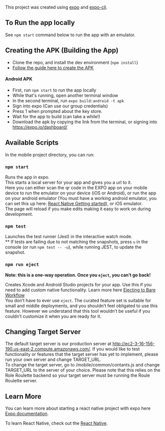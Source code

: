 This project was created using [expo](https://github.com/expo/expo) and [expo-cli](https://github.com/expo/expo-cli).

## To Run the app locally

See `npm start` command below to run the app with an emulator.

## Creating the APK (Building the App)

- Clone the repo, and install the dev environment (`npm install`)
- [Follow the guide here to create the APK](https://docs.expo.io/versions/latest/distribution/building-standalone-apps/)

#### Android APK

- First, run `npm start` to run the app locally
- While that's running, open another terminal window
- In the second terminal, run `expo build:android -t apk`
- Sign into expo (Can use our group credentials)
- Press 1 when prompted about the key store.
- Wait for the app to build (can take a while!)
- Download the apk by copying the link from the terminal, or signing into https://expo.io/dashboard/

## Available Scripts

In the mobile project directory, you can run:

### `npm start`

Runs the app in expo.<br />
This starts a local server for your app and gives you a url to it. <br />
Here you can either scan the qr code in the EXPO app on your mobile device to run the emulator on your device (iOS or Android), or run the app on your android emulator (You must have a working android emulator, you can set this up here: [React Native Getting started](https://reactnative.dev/docs/getting-started)), or iOS emulator. <br />
The page will reload if you make edits making it easy to work on during development.<br />

### `npm test`

Launches the test runner (Jest) in the interactive watch mode.<br />
\*\* If tests are failing due to not matching the snapshots, press `u` in the console (or run `npm test -- -u`), while running JEST, to update the snapshot.

### `npm run eject`

**Note: this is a one-way operation. Once you `eject`, you can’t go back!**

Creates Xcode and Android Studio projects for your app. Use this if you need to add custom native functionality. Learn more here [Ejecting to Bare Workflow](https://docs.expo.io/versions/v36.0.0/workflow/customizing/) <br />
You don’t have to ever use `eject`. The curated feature set is suitable for small and middle deployments, and you shouldn’t feel obligated to use this feature. However we understand that this tool wouldn’t be useful if you couldn’t customize it when you are ready for it.

## Changing Target Server

The default target server is our production server at http://ec2-3-16-156-190.us-east-2.compute.amazonaws.com/. If you would like to test functionality or features that the target server has yet to implement, please run your own server and change TARGET_URL. <br />
To change the target server, go to /mobile/common/contants.js and change TARGET_URL to the server of your choice. Please note that this relies on the Role Roulette backend so your target server must be running the Roule Roulette server. <br />

## Learn More

You can learn more about starting a react native project with expo here [Expo documentation](https://docs.expo.io/versions/v36.0.0/get-started/create-a-new-app/).

To learn React Native, check out the [React Native](https://reactnative.dev/).
